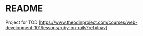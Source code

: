 # README

Project for TOD
[https://www.theodinproject.com/courses/web-development-101/lessons/ruby-on-rails?ref=lnav]
